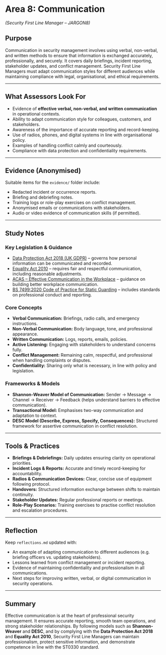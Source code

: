# Area 8: Communication  
*(Security First Line Manager – JARGON8)*  

## Purpose  
Communication in security management involves using verbal, non-verbal, and written methods to ensure that information is exchanged accurately, professionally, and securely. It covers daily briefings, incident reporting, stakeholder updates, and conflict management. Security First Line Managers must adapt communication styles for different audiences while maintaining compliance with legal, organisational, and ethical requirements.  

---

## What Assessors Look For  
- Evidence of **effective verbal, non-verbal, and written communication** in operational contexts.  
- Ability to adapt communication style for colleagues, customers, and stakeholders.  
- Awareness of the importance of accurate reporting and record-keeping.  
- Use of radios, phones, and digital systems in line with organisational policy.  
- Examples of handling conflict calmly and courteously.  
- Compliance with data protection and confidentiality requirements.  

---

## Evidence (Anonymised)  
Suitable items for the `evidence/` folder include:  
- Redacted incident or occurrence reports.  
- Briefing and debriefing notes.  
- Training logs or role-play exercises on conflict management.  
- Anonymised emails or communications with stakeholders.  
- Audio or video evidence of communication skills (if permitted).  

---

## Study Notes  

### Key Legislation & Guidance  
- [Data Protection Act 2018 (UK GDPR)](https://www.legislation.gov.uk/ukpga/2018/12/contents/enacted) – governs how personal information can be communicated and recorded.  
- [Equality Act 2010](https://www.legislation.gov.uk/ukpga/2010/15/contents) – requires fair and respectful communication, including reasonable adjustments.  
- [ACAS – Effective Communication in the Workplace](https://www.acas.org.uk/improving-communication-in-the-workplace) – guidance on building better workplace communication.  
- [BS 7499:2020 Code of Practice for Static Guarding](https://knowledge.bsigroup.com/products/provision-of-static-guarding-security-services-code-of-practice) – includes standards on professional conduct and reporting.  

### Core Concepts  
- **Verbal Communication:** Briefings, radio calls, and emergency instructions.  
- **Non-Verbal Communication:** Body language, tone, and professional appearance.  
- **Written Communication:** Logs, reports, emails, policies.  
- **Active Listening:** Engaging with stakeholders to understand concerns fully.  
- **Conflict Management:** Remaining calm, respectful, and professional when handling complaints or disputes.  
- **Confidentiality:** Sharing only what is necessary, in line with policy and legislation.  

### Frameworks & Models  
- **Shannon-Weaver Model of Communication:** Sender → Message → Channel → Receiver → Feedback (helps understand barriers to effective communication).  
- **Transactional Model:** Emphasises two-way communication and adaptation to context.  
- **DESC Model (Describe, Express, Specify, Consequences):** Structured framework for assertive communication in conflict resolution.  

---

## Tools & Practices  
- **Briefings & Debriefings:** Daily updates ensuring clarity on operational priorities.  
- **Incident Logs & Reports:** Accurate and timely record-keeping for accountability.  
- **Radios & Communication Devices:** Clear, concise use of equipment following protocol.  
- **Handovers:** Structured information exchange between shifts to maintain continuity.  
- **Stakeholder Updates:** Regular professional reports or meetings.  
- **Role-Play Scenarios:** Training exercises to practise conflict resolution and escalation procedures.  

---

## Reflection  
Keep `reflections.md` updated with:  
- An example of adapting communication to different audiences (e.g. briefing officers vs. updating stakeholders).  
- Lessons learned from conflict management or incident reporting.  
- Evidence of maintaining confidentiality and professionalism in all communications.  
- Next steps for improving written, verbal, or digital communication in security operations.  

---

## Summary  
Effective communication is at the heart of professional security management. It ensures accurate reporting, smooth team operations, and strong stakeholder relationships. By following models such as **Shannon-Weaver** and **DESC**, and by complying with the **Data Protection Act 2018** and **Equality Act 2010**, Security First Line Managers can maintain professionalism, protect sensitive information, and demonstrate competence in line with the ST0330 standard.  
